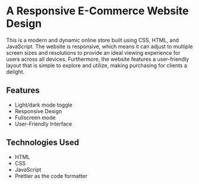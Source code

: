 
# A Responsive E-Commerce Website Design


This is a modern and dynamic online store built using CSS, HTML, and JavaScript. The website is responsive, which means it can adjust to multiple screen sizes and resolutions to provide an ideal viewing experience for users across all devices. Furthermore, the website features a user-friendly layout that is simple to explore and utilize, making purchasing for clients a delight.


## Features

- Light/dark mode toggle
- Responsive Design
- Fullscreen mode
- User-Friendly Interface



## Technologies Used

- HTML
- CSS
- JavaScript
- Prettier as the code formatter


